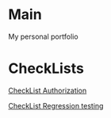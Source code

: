 # Main
My personal portfolio
# CheckLists
[CheckList Authorization](https://docs.google.com/spreadsheets/d/1HR0N02W02UdHlGctv2hEoY9uVI6PceVOxO5JsSqWEao/edit#gid=0)

[CheckList Regression testing](https://docs.google.com/spreadsheets/d/1TAzZQXjGbXV9RM1sY9lj0E7DePLXdgT9q6_CwEJXzfc/edit#gid=0)
